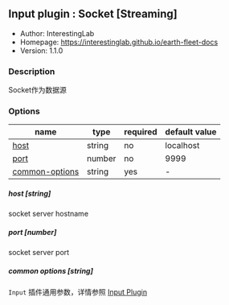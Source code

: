 ## Input plugin : Socket [Streaming]

* Author: InterestingLab
* Homepage: https://interestinglab.github.io/earth-fleet-docs
* Version: 1.1.0

### Description

Socket作为数据源

### Options

| name | type | required | default value |
| --- | --- | --- | --- |
| [host](#host-string) | string | no | localhost |
| [port](#port-number) | number | no | 9999 |
| [common-options](#common-options-string)| string | yes | - |


##### host [string]

socket server hostname

##### port [number]

socket server port

##### common options [string]

`Input` 插件通用参数，详情参照 [Input Plugin](/zh-cn/v1/configuration/input-plugin)

